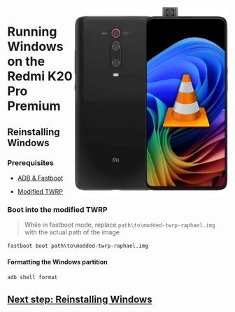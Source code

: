 <img align="right" src="https://github.com/new-WoA-Raphael/woa-raphael/blob/main/media/raphaelbutnotass.png" width="350" alt="Windows 11 running on a Redmi K20 Pro">

# Running Windows on the Redmi K20 Pro Premium

## Reinstalling Windows

### Prerequisites
- [ADB & Fastboot](https://developer.android.com/studio/releases/platform-tools)

- [Modified TWRP](https://github.com/new-WoA-Raphael/woa-raphael/releases/download/Files/modded-twrp-raphael.img)

### Boot into the modified TWRP
> While in fastboot mode, replace `path\to\modded-twrp-raphael.img` with the actual path of the image
```cmd
fastboot boot path\to\modded-twrp-raphael.img
```

#### Formatting the Windows partition
```cmd
adb shell format
```

## [Next step: Reinstalling Windows](/guide/3-install.md)




















  
